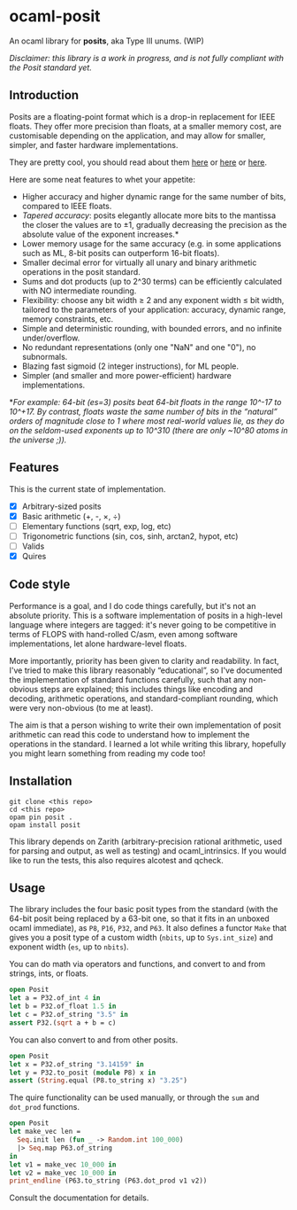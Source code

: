 ocaml-posit
===========

An ocaml library for **posits**, aka Type III unums. (WIP)

*Disclaimer: this library is a work in progress, and is not fully compliant with the Posit standard yet.*

## Introduction

Posits are a floating-point format which is a drop-in replacement for IEEE floats. 
They offer more precision than floats, at a smaller memory cost, are customisable depending on the application, and may allow for smaller, simpler, and faster hardware implementations. 

They are pretty cool, you should read about them [here](https://posithub.org/docs/Posits4.pdf) or [here](https://posithub.org/docs/posit_standard-2.pdf) or [here](https://groups.google.com/forum/?pli=1#!forum/unum-computing). 

Here are some neat features to whet your appetite:

- Higher accuracy and higher dynamic range for the same number of bits, compared to IEEE floats. 
- *Tapered accuracy*: posits elegantly allocate more bits to the mantissa the closer the values are to ±1, gradually decreasing the precision as the absolute value of the exponent increases.\*
- Lower memory usage for the same accuracy (e.g. in some applications such as ML, 8-bit posits can outperform 16-bit floats).
- Smaller decimal error for virtually all unary and binary arithmetic operations in the posit standard. 
- Sums and dot products (up to 2^30 terms) can be efficiently calculated with NO intermediate rounding. 
- Flexibility: choose any bit width ≥ 2 and any exponent width ≤ bit width, tailored to the parameters of your application: accuracy, dynamic range, memory constraints, etc. 
- Simple and deterministic rounding, with bounded errors, and no infinite under/overflow. 
- No redundant representations (only one "NaN" and one "0"), no subnormals. 
- Blazing fast sigmoid (2 integer instructions), for ML people. 
- Simpler (and smaller and more power-efficient) hardware implementations. 

\**For example: 64-bit (es=3) posits beat 64-bit floats in the range 10^-17 to 10^+17. 
By contrast, floats waste the same number of bits in the “natural” orders of magnitude close to 1 where most real-world values lie, as they do on the seldom-used exponents up to 10^310 (there are only ~10^80 atoms in the universe ;)).*

## Features

This is the current state of implementation. 

- [x] Arbitrary-sized posits
- [x] Basic arithmetic (+, -, ×, ÷)
- [ ] Elementary functions (sqrt, exp, log, etc)
- [ ] Trigonometric functions (sin, cos, sinh, arctan2, hypot, etc)
- [ ] Valids
- [x] Quires

## Code style

Performance is a goal, and I do code things carefully, but it's not an absolute priority. This is a software implementation of posits in a high-level language where integers are tagged: it's never going to be competitive in terms of FLOPS with hand-rolled C/asm, even among software implementations, let alone hardware-level floats.

More importantly, priority has been given to clarity and readability.
In fact, I've tried to make this library reasonably “educational”, 
so I've documented the implementation of standard functions carefully, such that any non-obvious steps are explained; 
this includes things like encoding and decoding, arithmetic operations, and standard-compliant rounding, which were very non-obvious (to me at least). 

The aim is that a person wishing to write their own implementation of posit arithmetic can read this code to understand how to implement the operations in the standard. 
I learned a lot while writing this library, hopefully you might learn something from reading my code too! 

## Installation

```
git clone <this repo>
cd <this repo>
opam pin posit .
opam install posit
```

This library depends on Zarith (arbitrary-precision rational arithmetic, used for parsing and output, as well as testing) and ocaml_intrinsics. 
If you would like to run the tests, this also requires alcotest and qcheck. 

## Usage

The library includes the four basic posit types from the standard (with the 64-bit posit being replaced by a 63-bit one, so that it fits in an unboxed ocaml immediate), as `P8`, `P16`, `P32`, and `P63`. 
It also defines a functor `Make` that gives you a posit type of a custom width (`nbits`, up to `Sys.int_size`) and exponent width (`es`, up to `nbits`). 

You can do math via operators and functions, and convert to and from strings, ints, or floats. 

```ocaml
open Posit
let a = P32.of_int 4 in
let b = P32.of_float 1.5 in
let c = P32.of_string "3.5" in
assert P32.(sqrt a + b = c)
```

You can also convert to and from other posits. 

```ocaml
open Posit
let x = P32.of_string "3.14159" in
let y = P32.to_posit (module P8) x in
assert (String.equal (P8.to_string x) "3.25")
```

The quire functionality can be used manually, or through the `sum` and `dot_prod` functions. 

```ocaml
open Posit
let make_vec len = 
  Seq.init len (fun _ -> Random.int 100_000) 
  |> Seq.map P63.of_string 
in
let v1 = make_vec 10_000 in
let v2 = make_vec 10_000 in
print_endline (P63.to_string (P63.dot_prod v1 v2))
```

Consult the documentation for details. 
